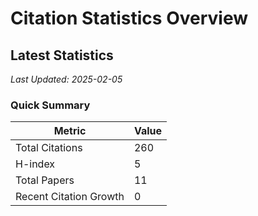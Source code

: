# Citation Statistics Overview

## Latest Statistics
*Last Updated: 2025-02-05*

### Quick Summary
| Metric | Value |
| ------ | ----- |
| Total Citations | 260 |
| H-index | 5 |
| Total Papers | 11 |
| Recent Citation Growth | 0 |